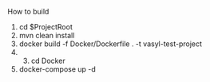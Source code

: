 How to build
1. cd $ProjectRoot
2. mvn clean install
4. docker build -f Docker/Dockerfile . -t vasyl-test-project
5. 3. cd Docker
5. docker-compose up -d